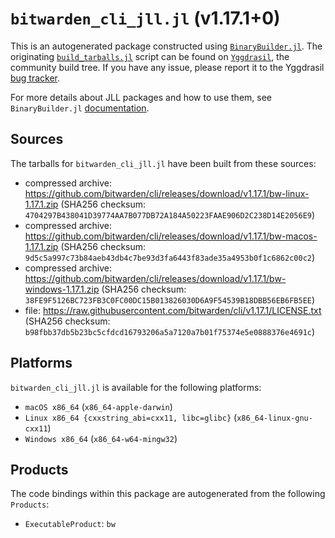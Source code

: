 # `bitwarden_cli_jll.jl` (v1.17.1+0)

This is an autogenerated package constructed using [`BinaryBuilder.jl`](https://github.com/JuliaPackaging/BinaryBuilder.jl). The originating [`build_tarballs.jl`](https://github.com/JuliaPackaging/Yggdrasil/blob/9509a32d5b3f05d3be9ffb29cb8719c79b46a539/B/bitwarden_cli/build_tarballs.jl) script can be found on [`Yggdrasil`](https://github.com/JuliaPackaging/Yggdrasil/), the community build tree.  If you have any issue, please report it to the Yggdrasil [bug tracker](https://github.com/JuliaPackaging/Yggdrasil/issues).

For more details about JLL packages and how to use them, see `BinaryBuilder.jl` [documentation](https://juliapackaging.github.io/BinaryBuilder.jl/dev/jll/).

## Sources

The tarballs for `bitwarden_cli_jll.jl` have been built from these sources:

* compressed archive: https://github.com/bitwarden/cli/releases/download/v1.17.1/bw-linux-1.17.1.zip (SHA256 checksum: `4704297B438041D39774AA7B077DB72A184A50223FAAE906D2C238D14E2056E9`)
* compressed archive: https://github.com/bitwarden/cli/releases/download/v1.17.1/bw-macos-1.17.1.zip (SHA256 checksum: `9d5c5a997c73b84aeb43db4c7be93d3fa6443f83ade35a4953b0f1c6862c00c2`)
* compressed archive: https://github.com/bitwarden/cli/releases/download/v1.17.1/bw-windows-1.17.1.zip (SHA256 checksum: `38FE9F5126BC723FB3C0FC00DC15B013826030D6A9F54539B18DBB56EB6FB5EE`)
* file: https://raw.githubusercontent.com/bitwarden/cli/v1.17.1/LICENSE.txt (SHA256 checksum: `b98fbb37db5b23bc5cfdcd16793206a5a7120a7b01f75374e5e0888376e4691c`)

## Platforms

`bitwarden_cli_jll.jl` is available for the following platforms:

* `macOS x86_64` (`x86_64-apple-darwin`)
* `Linux x86_64 {cxxstring_abi=cxx11, libc=glibc}` (`x86_64-linux-gnu-cxx11`)
* `Windows x86_64` (`x86_64-w64-mingw32`)

## Products

The code bindings within this package are autogenerated from the following `Products`:

* `ExecutableProduct`: `bw`

